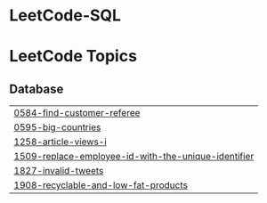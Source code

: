 # LeetCode-SQL
<!---LeetCode Topics Start-->
# LeetCode Topics
## Database
|  |
| ------- |
| [0584-find-customer-referee](https://github.com/Aniso13/LeetCode-SQL/tree/master/0584-find-customer-referee) |
| [0595-big-countries](https://github.com/Aniso13/LeetCode-SQL/tree/master/0595-big-countries) |
| [1258-article-views-i](https://github.com/Aniso13/LeetCode-SQL/tree/master/1258-article-views-i) |
| [1509-replace-employee-id-with-the-unique-identifier](https://github.com/Aniso13/LeetCode-SQL/tree/master/1509-replace-employee-id-with-the-unique-identifier) |
| [1827-invalid-tweets](https://github.com/Aniso13/LeetCode-SQL/tree/master/1827-invalid-tweets) |
| [1908-recyclable-and-low-fat-products](https://github.com/Aniso13/LeetCode-SQL/tree/master/1908-recyclable-and-low-fat-products) |
<!---LeetCode Topics End-->